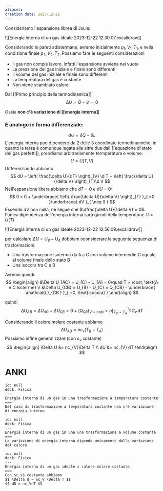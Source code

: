 ```yaml
---
aliases: 
creation date: 2023-12-22
---
```


Consideriamo l'espansione librea di Joule:

![[Energia interna di un gas ideale 2023-12-22 12.30.07.excalidraw]]

Considerando le pareti adiatermane, avremo inizialmente $p_{1},V_{1},T_{1}$, e nella condizione finale $p_{2},V_{2},T_{2}$.
Possiamo fare le seguenti considerazioni

- Il gas non compie lavoro, infatti l'espansione avviene nel vuoto
- La pressione del gas iniziale e finale sono differenti.
- Il volume del gas iniziale e finale sono differenti
- La tempreatura del gas è costante
- Non viene scambiato calore

Dal [[Primo principio della termodinamica]]
$$ \Delta U = Q - \mathcal{L} = 0 $$

Ossia **non c'è variazione di [[energia interna]]**


### È analogo in forma differenziale:

$$dU = \delta Q - \delta L$$
L'energia interna può dipendere da 2 delle 3 coordinate termodinamiche, in quanto la terza è comunque legata alle altre due dall'[[equazione di stato dei gas perfetti]], prendiamo arbitrariamente termperatura e volume:
$$ U = U(T,V) $$
Differenziando abbiamo
$$ dU = \left( \frac{\delta U}{dT} \right)_{V} \d T + \left( \frac{\delta U}{\delta V} \right)_{T}\d V $$
Nell'espansione libera abbiamo che $dT = 0$ e $dU = 0$:
$$ 0 = 0 + \underbrace{ \left( \frac{\delta U}{\delta V} \right)_{T} }_{ =0 }\underbrace{ dV }_{ \neq 0 } $$
Essendo $dV$ non nulla, ne segue che $\dfrac{\delta U}{\delta V} = 0$.
l'unica dipendenza dell'energia interna sarà quindi della temperatura: $U=U(T)$

![[Energia interna di un gas ideale 2023-12-22 12.56.09.excalidraw]]

per calcolare $\Delta U = U_{B} - U_{A}$ dobbiam oconsiderare la seguente sequenza di trasformazioni:
- Una trasformazione isoterma da A a C con volume intermedio C uguale al volume finale dello stato B
- Una isocora tra C e B

Avremo quindi:
$$ \begin{align}
&\Delta U_{AC} = U_{C} - U_{A} = 0\quad T = \cost, \text{A e C isoterme} \\
&\Delta U_{CB} = U_{B} - U_{C} = Q_{CB} - \underbrace{ \mathcal{L}_{CB } }_{ =0, \text{isocora} }
\end{align} $$

quindi
$$ \Delta U_{AB} = \Delta U_{AC} + \Delta U_{CB} = 0 + (Q_{CB})_{V =\text{cost}} = n\int _{T_{C} = T_{A}}^{T_{B}} \! C_{v}\, \mathrm{d}T  $$

Considerando il calore molare costante abbiamo
$$ \Delta U_{AB} = nc_{v} (T_{B} - T_{A}) $$
Possiamo infine generalizzare (con $c_v$ costante)
$$ \begin{align}
\Delta U &= nc_{V}\Delta T \\
dU &= nc_{V} dT
\end{align} $$

# ANKI

```anki
id: null
deck: Fisica
---
Energia interna di un gas in una trasformazione a temperatura costante
===
Nel caso di trasformazione a temperatura costante non c'è variazione di energia interna
```


```anki
id: null
deck: Fisica
---
Energia interna di un gas in una una trasformazione a volume costante
===
La variazione di energia interna dipende unicamente dalla variazione del calore
```


```anki
id: null
deck: Fisica
---
Energia interna di un gas ideale a calore molare costante
===
Con $c_V$ costante abbiamo
$$ \Delta U = nc_V \Delta T $$
$$ dU = nc_VdT $$
```
